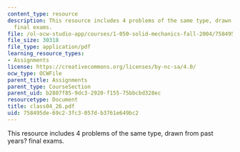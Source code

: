 ```yaml
---
content_type: resource
description: This resource includes 4 problems of the same type, drawn from past years?
  final exams.
file: /ol-ocw-studio-app/courses/1-050-solid-mechanics-fall-2004/758495de69c23fc3057db3761e649bc2_class04_26.pdf
file_size: 30318
file_type: application/pdf
learning_resource_types:
- Assignments
license: https://creativecommons.org/licenses/by-nc-sa/4.0/
ocw_type: OCWFile
parent_title: Assignments
parent_type: CourseSection
parent_uid: b2807f85-9dc3-2920-f155-75bbcbd328ec
resourcetype: Document
title: class04_26.pdf
uid: 758495de-69c2-3fc3-057d-b3761e649bc2
---
```

This resource includes 4 problems of the same type, drawn from past years? final exams.